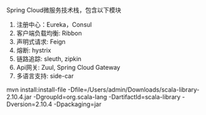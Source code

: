 Spring Cloud微服务技术栈，包含以下模块
1. 注册中心：Eureka，Consul
2. 客户端负载均衡: Ribbon
3. 声明式请求: Feign
4. 熔断: hystrix
5. 链路追踪: sleuth, zipkin
6. Api网关: Zuul, Spring Cloud Gateway
7. 多语言支持: side-car 

mvn install:install-file -Dfile=/Users/admin/Downloads/scala-library-2.10.4.jar -DgroupId=org.scala-lang -DartifactId=scala-library -Dversion=2.10.4 -Dpackaging=jar